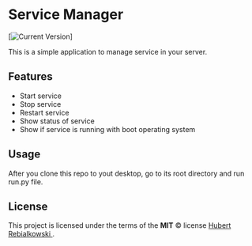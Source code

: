 Service Manager
===============
[![Current Version](https://img.shields.io/badge/version-0.1-green.svg)]

This is a simple application to manage service in your server.

## Features
- Start service
- Stop service
- Restart service
- Show status of service
- Show if service is running with boot operating system

## Usage
After you clone this repo to yout desktop, go to its root directory and run run.py file.

## License
This project is licensed under the terms of the **MIT** © license [Hubert Rebialkowski ](https://github.com/RebialkowskiHubert/).